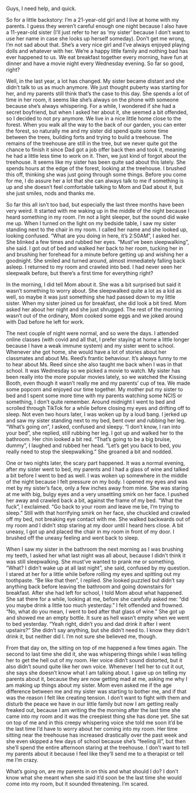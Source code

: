Guys, I need help, and quick.

So for a little backstory: I’m a 21-year-old girl and I live at home with my parents. I guess they weren’t careful enough one night because I also have a 11-year-old sister (I’ll just refer to her as ‘my sister’ because I don’t want to use her name in case she looks up herself someday). Don’t get me wrong, I’m not sad about that. She’s a very nice girl and I’ve always enjoyed playing dolls and whatever with her. We’re a happy little family and nothing bad has ever happened to us. We eat breakfast together every morning, have fun at dinner and have a movie night every Wednesday evening. So far so good, right?

Well, in the last year, a lot has changed. My sister became distant and she didn’t talk to us as much anymore. We just thought puberty was starting for her, and my parents still think that’s the case to this day. She spends a lot of time in her room, it seems like she’s always on the phone with someone because she’s always whispering. For a while, I wondered if she had a secret boyfriend, but when I asked her about it, she seemed a bit offended, so I decided to not pry anymore. We live in a nice little home close to the forest. When you walk all the way to the back of our garden, you can enter the forest, so naturally me and my sister did spend quite some time between the trees, building forts and trying to build a treehouse. The remains of the treehouse are still in the tree, but we never quite got the chance to finish it since Dad got a job offer back then and took it, meaning he had a little less time to work on it. Then, we just kind of forgot about the treehouse. It seems like my sister has been quite sad about this lately. She spends hours at the edge of the forest, looking at the treehouse. I brushed this off, thinking she was just going through some things. Before you come for me, I do assure her a lot that she can always talk to me if something is up and she doesn’t feel comfortable talking to Mom and Dad about it, but she just smiles, nods and thanks me.

So far this all isn’t too bad, but especially the last three months have been very weird. It started with me waking up in the middle of the night because I heard something in my room. I’m not a light sleeper, but the sound did wake me up. When I turned on the light on my bedside table, I saw my sister standing next to the chair in my room. I called her name and she looked up, looking confused. “What are you doing in here, it’s 2:50AM”, I asked her. She blinked a few times and rubbed her eyes. “Must’ve been sleepwalking”, she said. I got out of bed and walked her back to her room, tucking her in and brushing her forehead for a minute before getting up and wishing her a goodnight. She smiled and turned around, almost immediately falling back asleep. I returned to my room and crawled into bed. I had never seen her sleepwalk before, but there’s a first time for everything right?

In the morning, I did tell Mom about it. She was a bit surprised but said it wasn’t something to worry about. She sleepwalked quite a lot as a kid as well, so maybe it was just something she had passed down to my little sister. When my sister joined us for breakfast, she did look a bit tired. Mom asked her about her night and she just shrugged. The rest of the morning wasn’t out of the ordinary, Mom cooked some eggs and we joked around with Dad before he left for work.

The next couple of night were normal, and so were the days. I attended online classes (with covid and all that, I prefer staying at home a little longer because I have a weak immune system) and my sister went to school. Whenever she got home, she would have a lot of stories about her classmates and about Ms. Reed’s frantic behaviour. It’s always funny to me to hear about Ms. Reed since she also taught me back when I was in that school. It was Wednesday so we picked a movie to watch. My sister has been really into the more popular movies lately, so we watched the Kissing Booth, even though it wasn’t really me and my parents’ cup of tea. We made some popcorn and enjoyed our time together. My mother put my sister to bed and I spent some more time with my parents watching some NCIS or something, I don’t quite remember. Around midnight I went to bed and scrolled through TikTok for a while before closing my eyes and drifting off to sleep. Not even two hours later, I was woken up by a loud bang. I jerked up and saw my sister standing next to my bed, bent over and rubbing her leg. “What’s going on”, I asked, confused and sleepy. “I don’t know, I ran into your bed”, she replied, still rubbing her leg. I got up and walked her to the bathroom. Her chin looked a bit red. “That’s going to be a big bruise, dummy”, I laughed and rubbed her head. “Let’s get you back to bed, you really need to stop the sleepwalking.” She groaned a bit and nodded.

One or two nights later, the scary part happened. It was a normal evening, after my sister went to bed, my parents and I had a glass of wine and talked a bit before I went to bed as well. I was woken up somewhere in the middle of the night because I felt pressure on my body. I opened my eyes and was met by my sister’s face, only a few inches away from mine. She was staring at me with big, bulgy eyes and a very unsettling smirk on her face. I pushed her away and crawled back a bit, against the frame of my bed. “What the fuck”, I exclaimed. “Go back to your room and leave me be, I’m trying to sleep.” Still with that horrifying smirk on her face, she chuckled and crawled off my bed, not breaking eye contact with me. She walked backwards out of my room and I didn’t stop staring at my door until I heard hers close. A bit uneasy, I got up and placed the chair in my room in front of my door. I brushed off the uneasy feeling and went back to sleep.

When I saw my sister in the bathroom the next morning as I was brushing my teeth, I asked her what last night was all about, because I didn’t think it was still sleepwalking. She must’ve wanted to prank me or something. “What? I didn’t wake up at all last night”, she said, confused by my question. I stared at her for a little while before rolling my eyes and spitting out my toothpaste. “Be like that then”, I replied. She looked puzzled but didn’t say anything back before leaving the bathroom and going downstairs for breakfast. After she had left for school, I told Mom about what happened. She sat there for a while, looking at me, before she carefully asked me: “did you maybe drink a little too much yesterday.” I felt offended and frowned. “No, what do you mean, I went to bed after that glass of wine.” She got up and showed me an empty bottle. It sure as hell wasn’t empty when we went to bed yesterday. “Yeah right, didn’t you and dad drink it after I went upstairs?” She didn’t say anything, but she didn’t need to. I know they didn’t drink it, but neither did I. I’m not sure she believed me, though.

From that day on, the sitting on top of me happened a few times again. The second to last time she did it, she was whispering things while I was telling her to get the hell out of my room. Her voice didn’t sound distorted, but it also didn’t sound quite like her own voice. Whenever I tell her to cut it out, she says she doesn’t know what I am talking about. I gave up on telling my parents about it, because they are now getting mad at me, asking me why I am making up things about my sister. Mom even asked me if the age difference between me and my sister was starting to bother me, and if that was the reason I felt like creating tension. I don’t want to fight with them and disturb the peace we have in our little family but now I am getting really freaked out, because I am writing the the morning after the last time she came into my room and it was the creepiest thing she has done yet. She sat on top of me and in this creepy whispering voice she told me soon it’d be the last time I’d have to worry about her coming into my room. Her time sitting near the treehouse has increased drastically over the past week and she even skipped a few days of school because she’s “feeling ill”, but then she’ll spend the entire afternoon staring at the treehouse. I don’t want to tell my parents about it because I feel like they’ll send me to a therapist or tell me I’m crazy.

What’s going on, are my parents in on this and what should I do? I don’t know what she meant when she said it’d soon be the last time she would come into my room, but it sounded threatening. I’m scared.